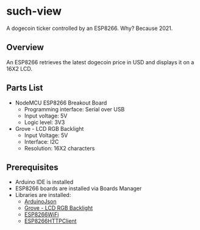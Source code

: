 # such-view
A dogecoin ticker controlled by an ESP8266. Why? Because 2021.

## Overview
An ESP8266 retrieves the latest dogecoin price in USD and displays it on a 16X2 LCD.

## Parts List
* NodeMCU ESP8266 Breakout Board
  * Programming interface: Serial over USB
  * Input voltage: 5V
  * Logic level: 3V3
* Grove - LCD RGB Backlight 
  * Input Voltage: 5V
  * Interface: I2C
  * Resolution: 16X2 characters

## Prerequisites
* Arduino IDE is installed
* ESP8266 boards are installed via Boards Manager
* Libraries are installed:
  * [ArduinoJson](https://github.com/bblanchon/ArduinoJson)
  * [Grove - LCD RGB Backlight](https://github.com/Seeed-Studio/Grove_LCD_RGB_Backlight)
  * [ESP8266WiFi](https://github.com/esp8266/Arduino/tree/master/libraries/ESP8266WiFi)
  * [ESP8266HTTPClient](https://github.com/esp8266/Arduino/tree/master/libraries/ESP8266HTTPClient)


